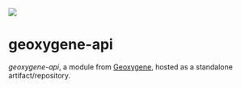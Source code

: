 [![](https://jitpack.io/v/GeOxygene/geoxygene-api.svg)](https://jitpack.io/#GeOxygene/geoxygene-api)

# geoxygene-api

_geoxygene-api_, a module from [Geoxygene](https://github.com/IGNF/geoxygene), hosted as a standalone artifact/repository.
